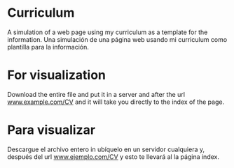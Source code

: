 # Curriculum
A simulation of a web page using my curriculum as a template for the information.
Una simulación de una página web usando mi curriculum como plantilla para la información.

# For visualization
Download the entire file and put it in a server and after the url www.example.com/CV and it will take you directly to the index of the page.

# Para visualizar 
Descargue el archivo entero in ubíquelo en un servidor cualquiera y, después del url www.ejemplo.com/CV y esto te llevará al la página index.
